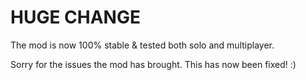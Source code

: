 # HUGE CHANGE

The mod is now 100% stable & tested both solo and multiplayer.

Sorry for the issues the mod has brought. This has now been fixed! :)